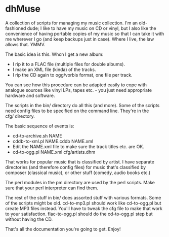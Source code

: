 # dhMuse
A collection of scripts for managing my music collection.
I'm an old-fashioned dude; I like to have my music on CD or vinyl, but I also like the
convenience of having portable copies of my music so that I can take it with me wherever
I go (and keep backups just in case). Where I live, the law allows that. YMMV.

The basic idea is this. Whcn I get a new album:

* I rip it to a FLAC file (multiple files for double albums).
* I make an XML file (kinda) of the tracks.
* I rip the CD again to ogg/vorbis format, one file per track.

You can see how this procedure can be adapted easily to cope with analogue sources like vinyl LPs,
tapes etc. - you just need appropriate hardware and software.

The scripts in the bin/ directory do all this (and more). Some of the scripts need config files to
be specified on the command line. They're in the cfg/ directory.

The basic sequence of events is:

* cd-to-archive.sh NAME
* cddb-to-xml.pl NAME.cddb NAME.xml
* Edit the NAME.xml file to make sure the track titles etc. are OK.
* cd-to-ogg.pl NAME.xml cfg/artists.dhm

That works for popular music that is classified by artist. I have separate directories
(and therefore config files) for music that's classified by composer (classical music),
or other stuff (comedy, audio books etc.)

The perl modules in the pm directory are used by the perl scripts. Make sure that your perl
interpreter can find them.

The rest of the stuff in bin/ does assorted stuff with various formats. Some of the scripts
might be old. cd-to-mp3.pl should work like cd-to-ogg.pl but create MP3 files instead. You'll have to
tweak the cfg file to make that work to your satisfaction. flac-to-ogg.pl should do the cd-to-ogg.pl
step but without having the CD.

That's all the documentation you're going to get. Enjoy!
